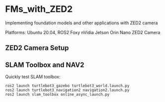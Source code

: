 # FMs_with_ZED2
Implementing foundation models and other applications with ZED2 camera

Platforms:
Ubuntu 20.04, ROS2 Foxy
nVidia Jetson Orin Nano
ZED2 Camera

## ZED2 Camera Setup

## SLAM Toolbox and NAV2
Quickly test SLAM toolbox:
```
ros2 launch turtlebot3_gazebo turtlebot3_world.launch.py
ros2 launch turtlebot3_navigation2 navigation2.launch.py
ros2 launch slam_toolbox online_async_launch.py
```

